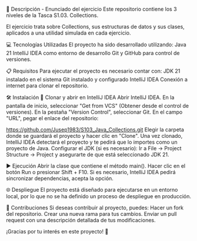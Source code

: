 📄 Descripción - Enunciado del ejercicio Este repositorio contiene los 3 niveles de la Tasca S1.03. Collections.

El ejercicio trata sobre Collections, sus estructuras de datos y sus clases, aplicados a una utilidad simulada en cada ejercicio.

💻 Tecnologías Utilizadas El proyecto ha sido desarrollado utilizando: Java 21 IntelliJ IDEA como entorno de desarrollo Git y GitHub para control de versiones.

📋 Requisitos Para ejecutar el proyecto es necesario contar con: JDK 21 instalado en el sistema Git instalado y configurado IntelliJ IDEA Conexión a internet para clonar el repositorio.

🛠️ Instalación 🔽 Clonar y abrir en IntelliJ IDEA Abrir IntelliJ IDEA. En la pantalla de inicio, seleccionar "Get from VCS" (Obtener desde el control de versiones). En la pestaña "Version Control", seleccionar Git. En el campo "URL", pegar el enlace del repositorio:

https://github.com/Jusep1983/S103_Java_Collections.git
Elegir la carpeta donde se guardará el proyecto y hacer clic en "Clone". Una vez clonado, IntelliJ IDEA detectará el proyecto y te pedirá que lo importes como un proyecto de Java. Configurar el JDK (si es necesario): Ir a File → Project Structure → Project y asegurarte de que está seleccionado JDK 21.

▶️ Ejecución Abrir la clase que contiene el método main(). Hacer clic en el botón Run o presionar Shift + F10. Si es necesario, IntelliJ IDEA pedirá sincronizar dependencias, acepta la opción.

🌐 Despliegue El proyecto está diseñado para ejecutarse en un entorno local, por lo que no se ha definido un proceso de despliegue en producción.

🤝 Contribuciones Si deseas contribuir al proyecto, puedes: Hacer un fork del repositorio. Crear una nueva rama para tus cambios. Enviar un pull request con una descripción detallada de tus modificaciones.

¡Gracias por tu interés en este proyecto! 🚀
